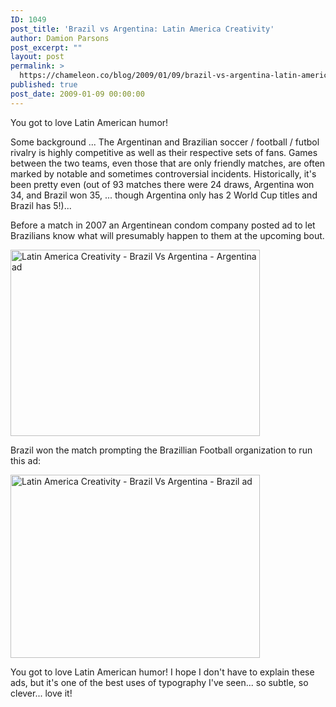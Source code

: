 ```yaml
---
ID: 1049
post_title: 'Brazil vs Argentina: Latin America Creativity'
author: Damion Parsons
post_excerpt: ""
layout: post
permalink: >
  https://chameleon.co/blog/2009/01/09/brazil-vs-argentina-latin-america-creativity/
published: true
post_date: 2009-01-09 00:00:00
---
```

You got to love Latin American humor!

Some background ... The Argentinan and Brazilian soccer / football / futbol rivalry is highly competitive as well as their respective sets of fans. Games between the two teams, even those that are only friendly matches, are often marked by notable and sometimes controversial incidents. Historically, it's been pretty even (out of 93 matches there were 24 draws, Argentina won 34, and Brazil won 35, ... though Argentina only has 2 World Cup titles and Brazil has 5!)...

Before a match in 2007 an Argentinean condom company posted ad to let Brazilians know what will presumably happen to them at the upcoming bout.

<img class="alignnone size-full wp-image-772" title="Latin America Creativity - Brazil Vs Argentina - Argentina ad" src="https://takemetoyourleader.com/wp-content/uploads/2009/01/latin-america-creativity-brazil-vs-argentina-argentina-ad.jpg" alt="Latin America Creativity - Brazil Vs Argentina - Argentina ad" width="399" height="298" />

Brazil won the match prompting the Brazillian Football organization to run this ad:

<img class="alignnone size-full wp-image-773" title="Latin America Creativity - Brazil Vs Argentina - Brazil ad" src="https://takemetoyourleader.com/wp-content/uploads/2009/01/latin-america-creativity-brazil-vs-argentina-brazil-ad.jpg" alt="Latin America Creativity - Brazil Vs Argentina - Brazil ad" width="399" height="293" />

You got to love Latin American humor! I hope I don't have to explain these ads, but it's one of the best uses of typography I've seen... so subtle, so clever... love it!